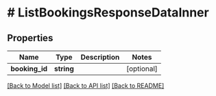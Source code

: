 # # ListBookingsResponseDataInner

## Properties

Name | Type | Description | Notes
------------ | ------------- | ------------- | -------------
**booking_id** | **string** |  | [optional]

[[Back to Model list]](../../README.md#models) [[Back to API list]](../../README.md#endpoints) [[Back to README]](../../README.md)
